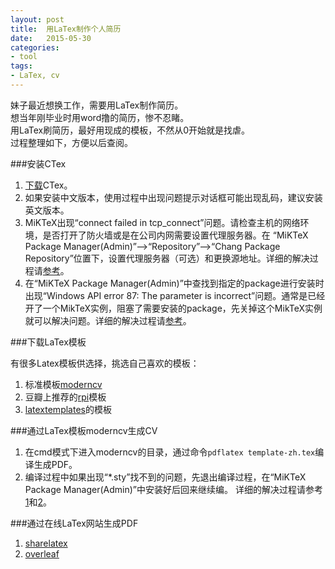 ```yaml
---
layout: post
title:  用LaTex制作个人简历
date:   2015-05-30
categories:
- tool
tags:
- LaTex, cv
---
```



妹子最近想换工作，需要用LaTex制作简历。<br />
想当年刚毕业时用word撸的简历，惨不忍睹。<br />
用LaTex刷简历，最好用现成的模板，不然从0开始就是找虐。<br />
过程整理如下，方便以后查阅。

###安装CTex

1. [下载](http://www.ctex.org/CTeXDownload/)CTex。
2. 如果安装中文版本，使用过程中出现问题提示对话框可能出现乱码，建议安装英文版本。
3. MiKTeX出现“connect failed in tcp_connect”问题。请检查主机的网络环境，是否打开了防火墙或是在公司内网需要设置代理服务器。在
“MiKTeX Package Manager(Admin)”-->“Repository”-->“Chang Package Repository”位置下，设置代理服务器（可选）和更换源地址。详细的解决过程请[参考](http://tex.stackexchange.com/questions/167562/miktex-connect-failed-in-tcp-connect)。
4. 在“MiKTeX Package Manager(Admin)”中查找到指定的package进行安装时出现“Windows API error 87: The parameter is incorrect”问题。通常是已经开了一个MikTeX实例，阻塞了需要安装的package，先关掉这个MikTeX实例就可以解决问题。详细的解决过程请[参考](http://sourceforge.net/p/miktex/mailman/message/28809258/)。

###下载LaTex模板

有很多Latex模板供选择，挑选自己喜欢的模板：<br />
1. 标准模板[moderncv](http://www.ctan.org/tex-archive/macros/latex/contrib/moderncv/)<br />
2. 豆瓣上推荐的[rpi](http://rpi.edu/dept/arc/training/latex/resumes/)模板<br />
3. [latextemplates](http://www.latextemplates.com/cat/curricula-vitae)的模板

###通过LaTex模板moderncv生成CV

1. 在cmd模式下进入moderncv的目录，通过命令`pdflatex template-zh.tex`编译生成PDF。
2. 编译过程中如果出现“*.sty”找不到的问题，先退出编译过程，在“MiKTeX Package Manager(Admin)”中安装好后回来继续编。
详细的解决过程请参考[1](http://www.zhihu.com/question/30102699?sort=created)和[2](http://tex.stackexchange.com/questions/25564/missing-file-from-the-package-symbol)。


###通过在线LaTex网站生成PDF

1. [sharelatex](https://www.sharelatex.com)
2. [overleaf](https://www.overleaf.com)

